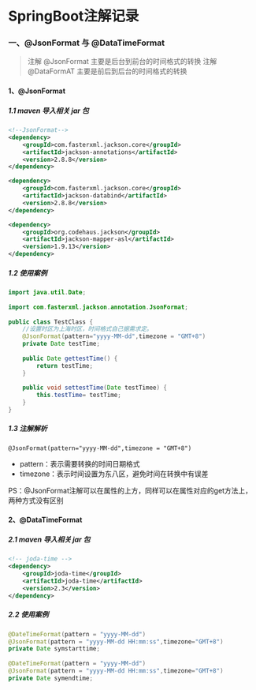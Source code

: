 # SpringBoot注解记录

### 一、@JsonFormat  与  @DataTimeFormat

>注解 @JsonFormat 主要是后台到前台的时间格式的转换
>注解 @DataFormAT 主要是前后到后台的时间格式的转换

#### 1、@JsonFormat

##### 1.1 maven 导入相关 jar 包

````xml
<!--JsonFormat-->
<dependency>
    <groupId>com.fasterxml.jackson.core</groupId>
    <artifactId>jackson-annotations</artifactId>
    <version>2.8.8</version>
</dependency>

<dependency>
    <groupId>com.fasterxml.jackson.core</groupId>
    <artifactId>jackson-databind</artifactId>
    <version>2.8.8</version>
</dependency>

<dependency>
    <groupId>org.codehaus.jackson</groupId>
    <artifactId>jackson-mapper-asl</artifactId>
    <version>1.9.13</version>
</dependency>
````

##### 1.2 使用案例

````java
import java.util.Date;
  
import com.fasterxml.jackson.annotation.JsonFormat;
  
public class TestClass {
    //设置时区为上海时区，时间格式自己据需求定。
    @JsonFormat(pattern="yyyy-MM-dd",timezone = "GMT+8")
    private Date testTime;
     
    public Date gettestTime() {
        return testTime;
    }
  
    public void settestTime(Date testTimee) {
        this.testTime= testTime;
    }
}
````

##### 1.3 注解解析

`@JsonFormat(pattern="yyyy-MM-dd",timezone = "GMT+8")`

* pattern：表示需要转换的时间日期格式
* timezone：表示时间设置为东八区，避免时间在转换中有误差

PS：@JsonFormat注解可以在属性的上方，同样可以在属性对应的get方法上，两种方式没有区别

#### 2、@DataTimeFormat

##### 2.1 maven 导入相关 jar 包

````xml
<!-- joda-time -->
<dependency>
    <groupId>joda-time</groupId>
    <artifactId>joda-time</artifactId>
    <version>2.3</version>
</dependency>
````

##### 2.2 使用案例

````java
@DateTimeFormat(pattern = "yyyy-MM-dd")
@JsonFormat(pattern = "yyyy-MM-dd HH:mm:ss",timezone="GMT+8")
private Date symstarttime;
 
@DateTimeFormat(pattern = "yyyy-MM-dd")
@JsonFormat(pattern = "yyyy-MM-dd HH:mm:ss",timezone="GMT+8")
private Date symendtime;
````


